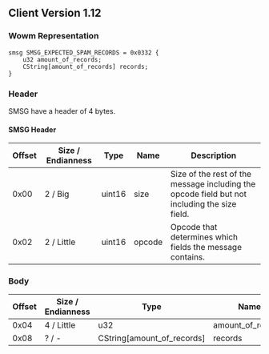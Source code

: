 ## Client Version 1.12

### Wowm Representation
```rust,ignore
smsg SMSG_EXPECTED_SPAM_RECORDS = 0x0332 {
    u32 amount_of_records;
    CString[amount_of_records] records;
}
```
### Header
SMSG have a header of 4 bytes.

#### SMSG Header
| Offset | Size / Endianness | Type   | Name   | Description |
| ------ | ----------------- | ------ | ------ | ----------- |
| 0x00   | 2 / Big           | uint16 | size   | Size of the rest of the message including the opcode field but not including the size field.|
| 0x02   | 2 / Little        | uint16 | opcode | Opcode that determines which fields the message contains.|
### Body
| Offset | Size / Endianness | Type | Name | Description |
| ------ | ----------------- | ---- | ---- | ----------- |
| 0x04 | 4 / Little | u32 | amount_of_records |  |
| 0x08 | ? / - | CString[amount_of_records] | records |  |
